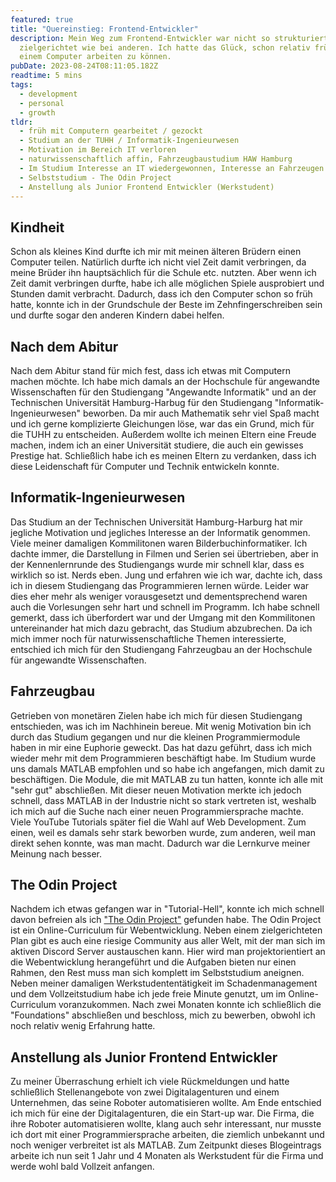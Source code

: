 ```yaml
---
featured: true
title: "Quereinstieg: Frontend-Entwickler"
description: Mein Weg zum Frontend-Entwickler war nicht so strukturiert und
  zielgerichtet wie bei anderen. Ich hatte das Glück, schon relativ früh mit
  einem Computer arbeiten zu können.
pubDate: 2023-08-24T08:11:05.182Z
readtime: 5 mins
tags:
  - development
  - personal
  - growth
tldr:
  - früh mit Computern gearbeitet / gezockt
  - Studium an der TUHH / Informatik-Ingenieurwesen
  - Motivation im Bereich IT verloren
  - naturwissenschaftlich affin, Fahrzeugbaustudium HAW Hamburg
  - Im Studium Interesse an IT wiedergewonnen, Interesse an Fahrzeugen verloren
  - Selbststudium - The Odin Project
  - Anstellung als Junior Frontend Entwickler (Werkstudent)
---
```

## Kindheit

Schon als kleines Kind durfte ich mir mit meinen älteren Brüdern einen Computer teilen. Natürlich durfte ich nicht viel Zeit damit verbringen, da meine Brüder ihn hauptsächlich für die Schule etc. nutzten. Aber wenn ich Zeit damit verbringen durfte, habe ich alle möglichen Spiele ausprobiert und Stunden damit verbracht. Dadurch, dass ich den Computer schon so früh hatte, konnte ich in der Grundschule der Beste im Zehnfingerschreiben sein und durfte sogar den anderen Kindern dabei helfen.

## Nach dem Abitur

Nach dem Abitur stand für mich fest, dass ich etwas mit Computern machen möchte. Ich habe mich damals an der Hochschule für angewandte Wissenschaften für den Studiengang "Angewandte Informatik" und an der Technischen Universität Hamburg-Harbug für den Studiengang "Informatik-Ingenieurwesen" beworben. Da mir auch Mathematik sehr viel Spaß macht und ich gerne komplizierte Gleichungen löse, war das ein Grund, mich für die TUHH zu entscheiden. Außerdem wollte ich meinen Eltern eine Freude machen, indem ich an einer Universität studiere, die auch ein gewisses Prestige hat. Schließlich habe ich es meinen Eltern zu verdanken, dass ich diese Leidenschaft für Computer und Technik entwickeln konnte.

## Informatik-Ingenieurwesen

Das Studium an der Technischen Universität Hamburg-Harburg hat mir jegliche Motivation und jegliches Interesse an der Informatik genommen. Viele meiner damaligen Kommilitonen waren Bilderbuchinformatiker. Ich dachte immer, die Darstellung in Filmen und Serien sei übertrieben, aber in der Kennenlernrunde des Studiengangs wurde mir schnell klar, dass es wirklich so ist. Nerds eben. Jung und erfahren wie ich war, dachte ich, dass ich in diesem Studiengang das Programmieren lernen würde. Leider war dies eher mehr als weniger vorausgesetzt und dementsprechend waren auch die Vorlesungen sehr hart und schnell im Programm. Ich habe schnell gemerkt, dass ich überfordert war und der Umgang mit den Kommilitonen untereinander hat mich dazu gebracht, das Studium abzubrechen. Da ich mich immer noch für naturwissenschaftliche Themen interessierte, entschied ich mich für den Studiengang Fahrzeugbau an der Hochschule für angewandte Wissenschaften.

## Fahrzeugbau

Getrieben von monetären Zielen habe ich mich für diesen Studiengang entschieden, was ich im Nachhinein bereue. Mit wenig Motivation bin ich durch das Studium gegangen und nur die kleinen Programmiermodule haben in mir eine Euphorie geweckt. Das hat dazu geführt, dass ich mich wieder mehr mit dem Programmieren beschäftigt habe. Im Studium wurde uns damals MATLAB empfohlen und so habe ich angefangen, mich damit zu beschäftigen. Die Module, die mit MATLAB zu tun hatten, konnte ich alle mit "sehr gut" abschließen. Mit dieser neuen Motivation merkte ich jedoch schnell, dass MATLAB in der Industrie nicht so stark vertreten ist, weshalb ich mich auf die Suche nach einer neuen Programmiersprache machte. Viele YouTube Tutorials später fiel die Wahl auf Web Development. Zum einen, weil es damals sehr stark beworben wurde, zum anderen, weil man direkt sehen konnte, was man macht. Dadurch war die Lernkurve meiner Meinung nach besser.

## The Odin Project

Nachdem ich etwas gefangen war in "Tutorial-Hell", konnte ich mich schnell davon befreien als ich ["The Odin Project"](https://www.theodinproject.com/) gefunden habe. The Odin Project ist ein Online-Curriculum für Webentwicklung. Neben einem zielgerichteten Plan gibt es auch eine riesige Community aus aller Welt, mit der man sich im aktiven Discord Server austauschen kann. Hier wird man projektorientiert an die Webentwicklung herangeführt und die Aufgaben bieten nur einen Rahmen, den Rest muss man sich komplett im Selbststudium aneignen. Neben meiner damaligen Werkstudententätigkeit im Schadenmanagement und dem Vollzeitstudium habe ich jede freie Minute genutzt, um im Online-Curriculum voranzukommen. Nach zwei Monaten konnte ich schließlich die "Foundations" abschließen und beschloss, mich zu bewerben, obwohl ich noch relativ wenig Erfahrung hatte.

## Anstellung als Junior Frontend Entwickler

Zu meiner Überraschung erhielt ich viele Rückmeldungen und hatte schließlich Stellenangebote von zwei Digitalagenturen und einem Unternehmen, das seine Roboter automatisieren wollte. Am Ende entschied ich mich für eine der Digitalagenturen, die ein Start-up war. Die Firma, die ihre Roboter automatisieren wollte, klang auch sehr interessant, nur musste ich dort mit einer Programmiersprache arbeiten, die ziemlich unbekannt und noch weniger verbreitet ist als MATLAB. Zum Zeitpunkt dieses Blogeintrags arbeite ich nun seit 1 Jahr und 4 Monaten als Werkstudent für die Firma und werde wohl bald Vollzeit anfangen.
